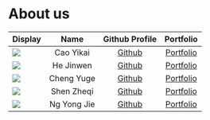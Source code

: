 # About us

Display | Name |              Github Profile               | Portfolio 
--------|:----:|:-----------------------------------------:|:---------:
![](https://via.placeholder.com/100.png?text=Photo) | Cao Yikai |    [Github](https://github.com/nvknow)    | [Portfolio](team/nvknow.md)
![](https://via.placeholder.com/100.png?text=Photo) | He Jinwen | [Github](https://github.com/sylviahe171)  | [Portfolio](team/sylviahe171.md)
![](https://via.placeholder.com/100.png?text=Photo) | Cheng Yuge | [Github](https://github.com/ChengYoghurt) | [Portfolio](team/chengyoghurt.md)
![](https://via.placeholder.com/100.png?text=Photo) | Shen Zheqi | [Github](https://github.com/zheqis12138)  | [Portfolio](team/zheqis.md)
![](https://via.placeholder.com/100.png?text=Photo) | Ng Yong Jie | [Github](https://github.com/yongjicode)  | [Portfolio](team/yongjicode.md)
